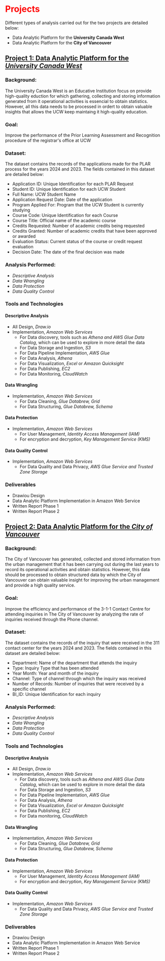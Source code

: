 # <font color="red">Projects</font>

Different types of analysis carried out for the two projects are detailed below:
- Data Analytic Platform for the **University Canada West**
- Data Analytic Platform for the **City of Vancouver**
 
## [Project 1: Data Analytic Platform for the *University Canada West*](University_Canada_West/README.md)

### Background:
The University Canada West is an Educative Institution focus on provide high-quality eduction for which gathering, collecting and storing information generated from it operational activities is essencial to obtain statistics. However, all this data needs to be processed in ordert to obtain valuable insights that allows the UCW keep maintaing it high-quality education.

### Goal:
Improve the performance of the Prior Learning Assessment and Recognition procedure of the registrar's office at UCW

### Dataset:
The dataset contains the records of the applications made for the PLAR process for the years 2024 and 2023. The fields contained in this dataset are detailed below:

- Application ID: Unique Identification for each PLAR Request
- Student ID: Unique Identification for each UCW Student
- Full Name: UCW Student Name
- Application Request Date: Date of the application
- Program Applied For: Program that the UCW Student is currently studying
- Course Code: Unique Identification for each Course
- Course Title: Official name of the academic course
- Credits Requested: Number of academic credits being requested
- Credits Granted: Number of academic credits that have been approved or awarded
- Evaluation Status: Current status of the course or credit request evaluation
- Decision Date: The date of the final decision was made

### Analysis Performed:
- *Descriptive Analysis*
- *Data Wrangling*
- *Data Protection*
- *Data Quality Control*

### Tools and Technologies

#### Descriptive Analysis
- All Design, *Draw.io*
- Implementation, *Amazon Web Services*
  - For Data discovery, tools such as *Athena and AWS Glue Data Catalog*, which can be used to explore in more detail the data
  - For Data Storage and Ingestion, *S3*
  - For Data Pipeline Implementation, *AWS Glue*
  - For Data Analysis, *Athena*
  - For Data Visualization, *Excel* or *Amazon Quicksight*
  - For Data Publishing, *EC2*
  - For Data Monitoring, *CloudWatch*
 
#### Data Wrangling    
- Implementation, *Amazon Web Services*
  - For Data Cleaning, *Glue Databrew, Grid*
  - For Data Structuring, *Glue Databrew, Schema*

#### Data Protection
- Implementation, *Amazon Web Services*
  - For User Management, *Identity Access Management (IAM)*
  - For encryption and decryption, *Key Management Service (KMS)*

#### Data Quality Control
- Implementation, *Amazon Web Services*
   - For Data Quality and Data Privacy, *AWS Glue Service and Trusted Zone Storage*

### Deliverables
- Drawiou Design
- Data Analytic Platform Implementation in Amazon Web Service
- Written Report Phase 1
- Written Report Phase 2  


## [Project 2: Data Analytic Platform for the *City of Vancouver*](The_City_of_Vancouver/README.md)

### Background:
The City of Vancouver has generated, collected and stored information from the urban management that it has been carrying out during the last years to record its operational activities and obtain statistics. However, this data should be processed to obtain structured data by which the City of Vancouver can obtain valuable insight for improving the urban management and provide a high quality service. 

### Goal:
Improve the efficiency and performance of the 3-1-1 Contact Centre for attending inquiries in The City of Vancouver by analyzing the rate of inquiries received through the Phone channel.

### Dataset:
The dataset contains the records of the inquiry that were received in the 311 contact center for the years 2024 and 2023. The fields contained in this dataset are detailed below:

- Department: Name of the department that attends the inquiry
- Type: Inquiry Type that has been attended
- Year Month: Year and month of the inquiry
- Channel: Type of channel through which the inquiry was received
- Number of Records: Number of inquiries that were received by a specific channel
- BI_ID: Unique Identification for each inquiry

### Analysis Performed:
- *Descriptive Analysis*
- *Data Wrangling*
- *Data Protection*
- *Data Quality Control*

### Tools and Technologies

#### Descriptive Analysis
- All Design, *Draw.io*
- Implementation, *Amazon Web Services*
  - For Data discovery, tools such as *Athena and AWS Glue Data Catalog*, which can be used to explore in more detail the data
  - For Data Storage and Ingestion, *S3*
  - For Data Pipeline Implementation, *AWS Glue*
  - For Data Analysis, *Athena*
  - For Data Visualization, *Excel* or *Amazon Quicksight*
  - For Data Publishing, *EC2*
  - For Data monitoring, *CloudWatch*
 
#### Data Wrangling    
- Implementation, *Amazon Web Services*
  - For Data Cleaning, *Glue Databrew, Grid*
  - For Data Structuring, *Glue Databrew, Schema*

#### Data Protection
- Implementation, *Amazon Web Services*
  - For User Management, *Identity Access Management (IAM)*
  - For encryption and decryption, *Key Management Service (KMS)*

#### Data Quality Control
- Implementation, *Amazon Web Services*
   - For Data Quality and Data Privacy, *AWS Glue Service and Trusted Zone Storage*

### Deliverables
- Drawiou Design
- Data Analytic Platform Implementation in Amazon Web Service
- Written Report Phase 1
- Written Report Phase 2  



